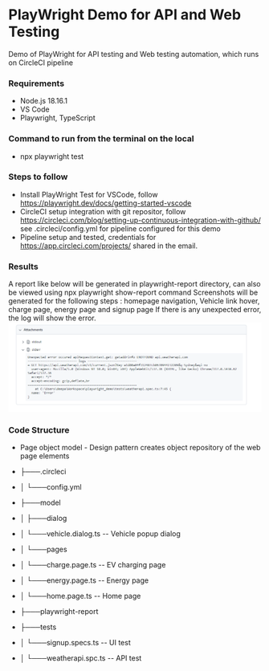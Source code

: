 # PlayWright Demo for API and Web Testing

Demo of PlayWright for API testing and Web testing automation, which runs on CircleCI pipeline

### Requirements
* Node.js 18.16.1
* VS Code
* Playwright, TypeScript

### Command to run from the terminal on the local 
* npx playwright test

### Steps to follow
* Install PlayWright Test for VSCode, follow https://playwright.dev/docs/getting-started-vscode
* CircleCI setup integration with git repositor, follow https://circleci.com/blog/setting-up-continuous-integration-with-github/
see .circleci/config.yml for pipeline configured for this demo
* Pipeline setup and tested, credentials for https://app.circleci.com/projects/ shared in the email.

### Results
A report like below will be generated in playwright-report directory, can also be viewed using npx playwright show-report command
Screenshots will be generated for the following steps : homepage navigation, Vehicle link hover, charge page, energy page and signup page
If there is any unexpected error, the log will show the error.
![Error Scenario](https://github.com/DeepaKaur/playwright_demo/blob/main/exceptionScenario.png?raw=true)

### Code Structure

* Page object model - Design pattern creates object repository of the web page elements

* ├───.circleci
* │   └───config.yml 
* ├───model
* │   ├───dialog
* │      └───vehicle.dialog.ts -- Vehicle popup dialog
* │   └───pages
* │      └───charge.page.ts -- EV charging page
* │      └───energy.page.ts -- Energy page
* │      └───home.page.ts -- Home page
* ├───playwright-report
* ├───tests
* │   └───signup.specs.ts -- UI test
* │   └───weatherapi.spc.ts -- API test